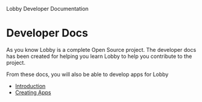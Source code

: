 Lobby Developer Documentation

# Developer Docs

As you know Lobby is a complete Open Source project. The developer docs has been created for helping you learn Lobby to help you contribute to the project.

From these docs, you will also be able to develop apps for Lobby

* [Introduction](/docs/dev/introduction)
* [Creating Apps](/docs/dev/create-app)
